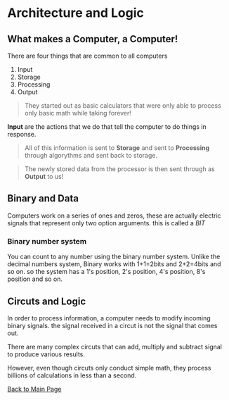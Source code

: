 # Architecture and Logic
## What makes a Computer, a Computer!
There are four things that are common to all computers
1. Input
1. Storage
1. Processing
1. Output

> They started out as basic calculators that were only able to process only basic math while taking forever!

**Input** are the actions that we do that tell the computer to do things in response.

> All of this information is sent to **Storage** and sent to **Processing** through algorythms and sent back to storage.  

>The newly stored data from the processor is then sent through as **Output** to us!

## Binary and Data
Computers work on a series of ones and zeros, these are actually electric signals that represent only two option arguments.  this is called a *BIT*

### Binary number system
You can count to any number using the binary number system.  Unlike the decimal numbers system, Binary works with 1+1=2bits and 2+2=4bits and so on.  so the system has a 1's position, 2's position, 4's position, 8's position and so on.

## Circuts and Logic
In order to process information, a computer needs to modify incoming binary signals. the signal received in a circut is not the signal that comes out.  

There are many complex circuts that can add, multiply and subtract signal to produce various results.

However, even though circuts only conduct simple math, they process billions of calculations in less than a second.


[Back to Main Page](https://github.com/plaurion1989/reading-notes/blob/main/README.md)